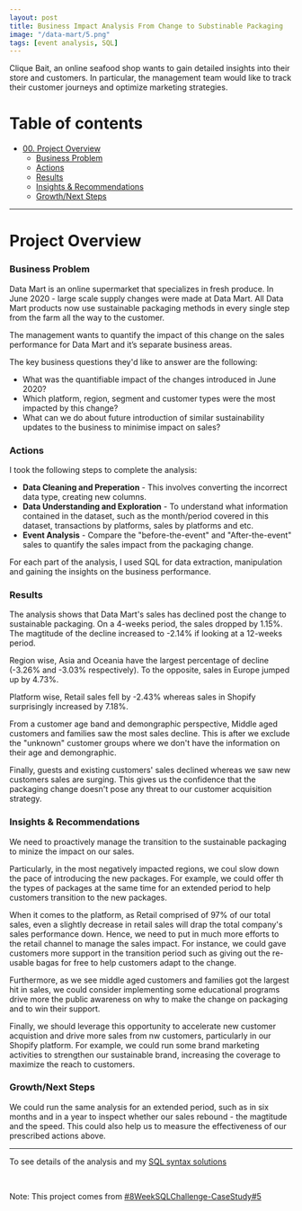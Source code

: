 ```yaml
---
layout: post
title: Business Impact Analysis From Change to Substinable Packaging
image: "/data-mart/5.png"
tags: [event analysis, SQL]
---
```


Clique Bait, an online seafood shop wants to gain detailed insights into their store and customers. In particular, the management team would like to track their customer journeys and optimize marketing strategies.

# Table of contents

- [00. Project Overview](#overview-main)
    - [Business Problem](#overview-business-problem)
    - [Actions](#overview-actions)
    - [Results](#overview-results)
    - [Insights & Recommendations](#overview-insights-recommendations)
    - [Growth/Next Steps](#overview-growth)

---

# Project Overview  <a name="overview-main"></a>

### Business Problem <a name="overview-business-problem"></a>
Data Mart is an online supermarket that specializes in fresh produce. In June 2020 - large scale supply changes were made at Data Mart. All Data Mart products now use sustainable packaging methods in every single step from the farm all the way to the customer.

The management wants to quantify the impact of this change on the sales performance for Data Mart and it’s separate business areas.

The key business questions they'd like to answer are the following:

* What was the quantifiable impact of the changes introduced in June 2020?
* Which platform, region, segment and customer types were the most impacted by this change?
* What can we do about future introduction of similar sustainability updates to the business to minimise impact on sales?

### Actions <a name="overview-actions"></a>

I took the following steps to complete the analysis:

* **Data Cleaning and Preperation** - This involves converting the incorrect data type, creating new columns.
* **Data Understanding and Exploration** - To understand what information contained in the dataset, such as the month/period covered in this dataset, transactions by platforms, sales by platforms and etc.
* **Event Analysis** - Compare the "before-the-event" and "After-the-event" sales to quantify the sales impact from the packaging change.
   
For each part of the analysis, I used SQL for data extraction, manipulation and gaining the insights on the business performance.  

### Results <a name="overview-results"></a>

The analysis shows that Data Mart's sales has declined post the change to sustainable packaging. On a 4-weeks period, the sales dropped by 1.15%. The magtitude of the decline increased to -2.14% if looking at a 12-weeks period. 

Region wise, Asia and Oceania have the largest percentage of decline (-3.26% and -3.03% respectively). To the opposite, sales in Europe jumped up by 4.73%.

Platform wise, Retail sales fell by -2.43% whereas sales in Shopify surprisingly increased by 7.18%.

From a customer age band and demongraphic perspective, Middle aged customers and families saw the most sales decline. This is after we exclude the "unknown" customer groups where we don't have the information on their age and demongraphic.

Finally, guests and existing customers' sales declined whereas we saw new customers sales are surging. This gives us the confidence that the packaging change doesn't pose any threat to our customer acquisition strategy. 


### Insights & Recommendations <a name="overview-insights-recommendations"></a>

We need to proactively manage the transition to the sustainable packaging to minize the impact on our sales. 

Particularly, in the most negatively impacted regions, we coul slow down the pace of introducing the new packages. For example, we could offer th the types of packages at the same time for an extended period to help customers transition to the new packages.

When it comes to the platform, as Retail comprised of 97% of our total sales, even a slightly decrease in retail sales will drap the total company's sales performance down. Hence, we need to put in much more efforts to the retail channel to manage the sales impact. For instance, we could gave customers more support in the transition period such as giving out the re-usable bagas for free to help customers adapt to the change.

Furthermore, as we see middle aged customers and families got the largest hit in sales, we could consider implementing some educational programs drive more the public awareness on why to make the change on packaging and to win their support.  

Finally, we should leverage this opportunity to accelerate new customer acquistion and drive more sales from nw customers, particularly in our Shopify platform. For example, we could run some brand marketing activities to strengthen our sustainable brand, increasing the coverage to maximize the reach to customers. 

### Growth/Next Steps <a name="overview-growth"></a>

We could run the same analysis for an extended period, such as in six months and in a year to inspect whether our sales rebound - the magtitude and the speed. This could also help us to measure the effectiveness of our prescribed actions above.

___

To see details of the analysis and my [SQL syntax solutions](https://github.com/RuthyYao/8-Weeks-SQL-Challenge/tree/main/Case%20Study%20%235%20-%20Data%20Mart)

<br>

Note: This project comes from [#8WeekSQLChallenge-CaseStudy#5](https://8weeksqlchallenge.com/case-study-5/)
